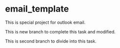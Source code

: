 # email_template
This is special project for outlook email.

This is new branch to complete this task and modified.

This is second branch to divide into this task.